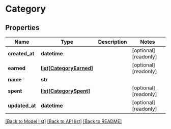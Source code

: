 # Category

## Properties
Name | Type | Description | Notes
------------ | ------------- | ------------- | -------------
**created_at** | **datetime** |  | [optional] [readonly] 
**earned** | [**list[CategoryEarned]**](CategoryEarned.md) |  | [optional] [readonly] 
**name** | **str** |  | 
**spent** | [**list[CategorySpent]**](CategorySpent.md) |  | [optional] [readonly] 
**updated_at** | **datetime** |  | [optional] [readonly] 

[[Back to Model list]](../README.md#documentation-for-models) [[Back to API list]](../README.md#documentation-for-api-endpoints) [[Back to README]](../README.md)


